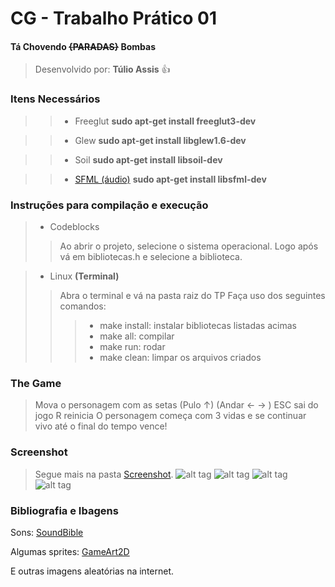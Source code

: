 # CG - Trabalho Prático 01
#### Tá Chovendo ~~{PARADAS}~~ Bombas

> Desenvolvido por: **Túlio Assis** :+1:
### Itens Necessários
>> - Freeglut **sudo apt-get install freeglut3-dev**

>> - Glew **sudo apt-get install libglew1.6-dev**

>> - Soil **sudo apt-get install libsoil-dev**

>> - [SFML (áudio)](http://www.sfml-dev.org/)  **sudo apt-get install libsfml-dev**


### Instruções para compilação e execução
> - Codeblocks
>> Ao abrir o projeto, selecione o sistema operacional.
>> Logo após vá em bibliotecas.h e selecione a biblioteca.

> - Linux **(Terminal)**
>> Abra o terminal e vá na pasta raiz do TP
>> Faça uso dos seguintes comandos:
>>> - make install: instalar bibliotecas listadas acimas
>>> - make all: compilar
>>> - make run: rodar
>>> - make clean: limpar os arquivos criados

### The Game
> Mova o personagem com as setas  (Pulo ↑) (Andar ← → )
> ESC sai do jogo
> R reinicia
> O personagem começa com 3 vidas e se continuar vivo até o final do tempo vence!
### Screenshot
> Segue mais na pasta [Screenshot](./Screenshot).
![alt tag](https://github.com/tuliooassis/CG-TaChovendoBombas/blob/master/Screenshot/1%20Tela%20inicial.png)
![alt tag](https://github.com/tuliooassis/CG-TaChovendoBombas/blob/master/Screenshot/3%20Selecionar%20Personagem.png)
![alt tag](https://github.com/tuliooassis/CG-TaChovendoBombas/blob/master/Screenshot/5%20Pulo.png)
![alt tag](https://github.com/tuliooassis/CG-TaChovendoBombas/blob/master/Screenshot/7%20Fase%202.png)


### Bibliografia e Ibagens
Sons: [SoundBible](http://soundbible.com/tags-game.html)

Algumas sprites: [GameArt2D](http://www.gameart2d.com)

E outras imagens aleatórias na internet.
